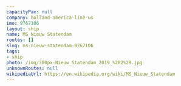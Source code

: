```yaml
---
capacityPax: null
company: holland-america-line-us
imo: 9767106
layout: ship
name: MS Nieuw Statendam
routes: []
slug: ms-nieuw-statendam-9767106
tags:
- ship
photo: /img/300px-Nieuw_Statendam_2019_%282%29.jpg
unknownRoutes: null
wikipediaUrl: https://en.wikipedia.org/wiki/MS_Nieuw_Statendam
---
```

